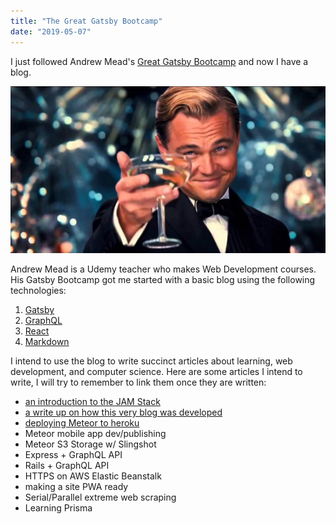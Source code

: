 ```yaml
---
title: "The Great Gatsby Bootcamp"
date: "2019-05-07"
---
```


I just followed Andrew Mead's [Great Gatsby Bootcamp](https://www.youtube.com/watch?v=8t0vNu2fCCM) and now I have a blog.

![Gatsby](./gatsby.png)

Andrew Mead is a Udemy teacher who makes Web Development courses. His Gatsby Bootcamp got me started with a basic blog using the following technologies:

1. [Gatsby](https://gatsbyjs.org)
2. [GraphQL](https://graphql.org)
3. [React](https://reactjs.org)
4. [Markdown](https://en.wikipedia.org/wiki/Markdown)

I intend to use the blog to write succinct articles about learning, web development, and computer science. Here are some articles I intend to write, I will try to remember to link them once they are written:

- [an introduction to the JAM Stack](/blog/jamstack)
- [a write up on how this very blog was developed](/blog/blog)
- [deploying Meteor to heroku](/blog/meteor-heroku)
- Meteor mobile app dev/publishing
- Meteor S3 Storage w/ Slingshot
- Express + GraphQL API
- Rails + GraphQL API
- HTTPS on AWS Elastic Beanstalk
- making a site PWA ready
- Serial/Parallel extreme web scraping
- Learning Prisma
